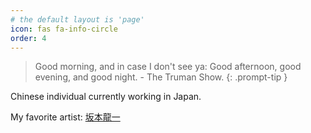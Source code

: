 ```yaml
---
# the default layout is 'page'
icon: fas fa-info-circle
order: 4
---
```


> Good morning, and in case I don't see ya: Good afternoon, good evening, and good night. - The Truman Show.
{: .prompt-tip }

Chinese individual currently working in Japan.

My favorite artist: <a href="https://ja.wikipedia.org/wiki/%E5%9D%82%E6%9C%AC%E9%BE%8D%E4%B8%80" target='_blank'>坂本龍一</a>